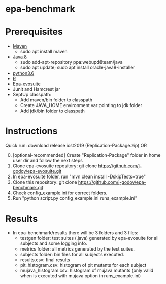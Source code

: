 # epa-benchmark

# Prerequisites
- [Maven](https://maven.apache.org/download.cgi)
	- sudo apt install maven
- [Java 8](https://www.oracle.com/technetwork/java/javase/downloads/jdk8-downloads-2133151.html)
	- sudo add-apt-repository ppa:webupd8team/java
	- sudo apt update; sudo apt install oracle-java8-installer
- [python3.6](https://www.python.org/downloads/release/python-360/)
- [R](https://www.r-project.org/)
- [Epa-evosuite](https://github.com/j-godoy/epa-evosuite)
- Junit and Hamcrest jar
- SeptUp classpath:
	- Add maven/bin folder to classpath
	- Create JAVA_HOME environment var pointing to jdk folder
	- Add jdk/bin folder to classpath

# Instructions
Quick run: download release icst2019 (Replication-Package.zip) OR

0) [optional-recommended] Create "Replication-Package" folder in home user dir and follow the next steps
1) Clone epa-evosuite repository: git clone https://github.com/j-godoy/epa-evosuite.git
2) In epa-evosuite folder, run "mvn clean install -DskipTests=true"
3) Clone this repository: git clone https://github.com/j-godoy/epa-benchmark.git
4) Check config_example.ini for correct folders.
5) Run "python script.py config_example.ini runs_example.ini"

# Results
- In epa-benchmark/results there will be 3 folders and 3 files:
  - testgen folder: test suites (.java) generated by epa-evosuite for all subjects and some logging info.
  - metrics folder: all metrics generated by the test suites.
  - subjects folder: bin files for all subjects executed.
  - results.csv: final results
  - pit_histogram.csv: histogram of pit mutants for each subject
  - mujava_histogram.csv: histogram of mujava mutants (only valid when is executed with mujava option in runs_example.ini)
  
